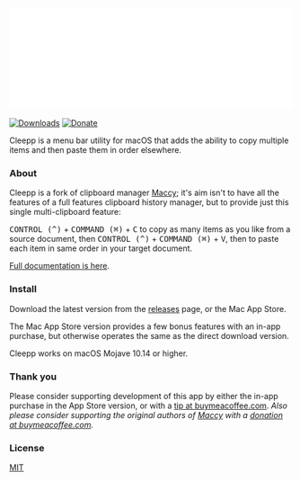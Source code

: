 <img height="180px" src="Designs/Cleepp/Cleepp GitHub logo.gif" alt="Logo" style="aspect-ratio: 656/180;"/>

[![Downloads](https://img.shields.io/github/downloads/jpmhouston/Cleepp/total.svg)](https://github.com/jpmhouston/Cleepp/releases/latest)
[![Donate](https://img.shields.io/badge/buy%20me%20a%20coffee-donate-yellow.svg)](https://www.buymeacoffee.com/bananameterlabs)

<!--- [![Build Status](https://img.shields.io/bitrise/716921b669780314/master?token=3pMiCb5dpFzlO-7jTYtO3Q)](https://app.bitrise.io/app/716921b669780314 -->

Cleepp is a menu bar utility for macOS that adds the ability to copy multiple items
and then paste them in order elsewhere.

### About

Cleepp is a fork of clipboard manager [Maccy](https://maccy.app); it's aim isn't to have
all the features of a full features clipboard history manager, but to provide just this single
multi-clipboard feature:

<kbd>CONTROL (^)</kbd> + <kbd>COMMAND (⌘)</kbd> + <kbd>C</kbd>
to copy as many items as you like from a source document, then
<kbd>CONTROL (^)</kbd> + <kbd>COMMAND (⌘)</kbd> + <kbd>V</kbd>,
then to paste each item in same order in your target document.

[Full documentation is here](https://github.com/jpmhouston/Cleepp/wiki/About-Cleepp-for-macOS).

### Install

Download the latest version from the
[releases](https://github.com/jpmhouston/Cleepp/releases/latest) page,
or the Mac App Store.

The Mac App Store version provides a few bonus features with an in-app purchase, but otherwise operates the same as the direct download version.

Cleepp works on macOS Mojave 10.14 or higher.

### Thank you

Please consider supporting development of this app by either the in-app purchase in the App Store version, or with a [tip at buymeacoffee.com](https://www.buymeacoffee.com/bananameterlabs). _Also please consider supporting the original authors of [Maccy](http:maccy.app) with a [donation at buymeacoffee.com](https://www.buymeacoffee.com/p0deje)._

### License

[MIT](./LICENSE)
